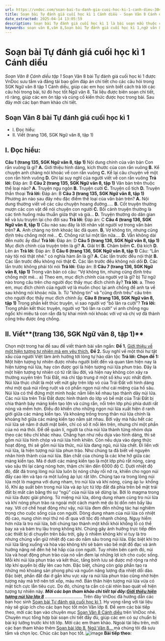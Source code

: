 ```yaml
---
url: https://vndoc.com/soan-bai-tu-danh-gia-cuoi-hoc-ki-1-canh-dieu-304263
title: Soạn bài Tự đánh giá cuối học kì 1 Cánh diều - Soạn Văn 8 Cánh diều tập 1 - VnDoc.com
date_extracted: 2025-04-14 13:05:59
description: Soạn bài Tự đánh giá cuối học kì 1 là bài soạn mẫu thuộc chương trình Ngữ văn lớp 8, học kì 1. Mời các bạn cùng tham khảo bài soạn để chuẩn bị cho bài học sắp tới của mình.
keywords: soạn văn 8,văn 8,Soạn bài Tự đánh giá cuối học kì 1,ngữ văn 8,soan van 8,soạn văn lớp 8,giải văn 8,soạn văn 8 tập 1,soạn văn 8 Tự đánh giá cuối học kì 1,soạn ôn tập học kì 1,soạn văn 8 cánh diều,văn 8 cánh diều,ngữ văn 8 cánh diều
---
```


# Soạn bài Tự đánh giá cuối học kì 1 Cánh diều
 _Soạn Văn 8 Cánh diều tập 1_
Soạn Văn 8 bài Tự đánh giá cuối học kì 1 được VnDoc sưu tầm và đăng tải bao gồm đáp án chi tiết cho các câu hỏi trong SGK Ngữ văn 8 tập 1 Cánh diều, giúp các em học sinh biết cách trả lời các câu hỏi trong bài, từ đó học tốt Ngữ văn 8. Tài liệu được biên soạn chi tiết, rõ ràng, giúp các em ôn tập và củng cố kiến thức được học trong bài. Sau đây mời các bạn tham khảo chi tiết.
## Soạn Văn 8 bài Tự đánh giá cuối học kì 1
  * I. Đọc hiểu:
  * II. Viết \(trang 136, SGK Ngữ văn 8, tập 1\)

## **I. Đọc hiểu:**
**Câu 1 \(trang 135, SGK Ngữ văn 8, tập 1\)**
Nội dung chính của văn bản Con rắn vuông là gi?
**A.** Giới thiệu hình dáng, kích thước của con rắn vuông
**B.** Kể chuyện anh chàng nói khoác về con rắn vuông
**C.** Kể lại câu chuyện về một con rắn hình vuông
**D.** Ghi lại suy nghĩ của người viết về con rắn vuông
**Trả lời:**
Đáp án: B
**Câu 2 \(trang 135, SGK Ngữ văn 8, tập 1\)**
Văn bản trên thuộc thể loại nào?
**A.** Truyện ngụ ngôn
**B.** Truyện cười
**C.** Truyện cổ tích
**D.** Truyện thần thoại
**Trả lời:**
Đáp án: B
**Câu 3 \(trang 135, SGK Ngữ văn 8, tập 1\)**
Phương án nào sau đây nêu đặc điểm thể loại của văn bản trên?
**A.** Nội dung thường viết về các câu chuyện hoang đường.....
**B.** Cốt truyện thường mượn các con vật để nói chuyện con người
**C.** Bối cảnh truyện thường là các tình huống mâu thuẫn giữa thật và giả...
**D.** Truyện thường do dân gian kể và lưu truyền lại cho đời sau
**Trả lời:**
Đáp án: C
**Câu 4 \(trang 136, SGK Ngữ văn 8, tập 1\)**
Câu nào sau đây là lời nhân vật người vợ trong văn bản trên?
**A.** Anh chàng nọ tính khoác lác đã quen.
**B.** Vợ không tin, nhưng cũng định trêu chồng một mẻ...
**C.** Chồng rút lui một lần nữa....
**D.** Vẫn không dài đến nước ấy đâu\!
**Trả lời:**
Đáp án: D
**Câu 5 \(trang 136, SGK Ngữ văn 8, tập 1\)**
Mục đích chính của truyện trên là gì?
**A.** Giải trí
**B.** Châm biếm
**C.** Đả kích
**D.** Lên án
**Trả lời:**
Đáp án: B
**Câu 6 \(trang 136, SGK Ngữ văn 8, tập 1\)**
Câu: “Lần này tôi nói thật nhé." có nghĩa hàm ẩn là gì?
**A.** Các lần trước đều nói thật
**B.** Các lần trước đều không nói thật
**C.** Các lần trước đều không nói dối
**D.** Các lần trước không phải tôi nói
**Trả lời:**
Đáp án: B
**Câu 7 \(trang 136, SGK Ngữ văn 8, tập 1\)**
Trong văn bản có câu: “Vợ không tin, nhưng cũng định trêu chồng một mẻ...
a\) Theo em, mục đích chính của người vợ là gì?
b\) Từ ngữ nào trong câu trên cho người đọc thấy mục đích chính ấy?
**Trả lời:**
a. Theo em, mục đích chính của người vợ là muốn chọc lại anh chồng để anh ta về sau không nói khoác nữa.
b. Từ "không tin" và "cũng định trêu" câu trên cho người đọc thấy mục đích chính ấy.
**Câu 8 \(trang 136, SGK Ngữ văn 8, tập 1\)**
Trong phần kết thúc truyện, vì sao người vợ “bỏ lăn ra cười”?
**Trả lời:**
Trong phần kết thúc truyện, người vợ “bỏ lăn ra cười” vì anh chồng ngu ngốc khi miêu tả con rắn đã tự khai mình nói khoác với vợ và chị vợ đã thành công trêu được ông chồng.
## **II. Viết****\(trang 136, SGK Ngữ văn 8, tập 1\)**
Chọn một trong hai đề sau để viết thành bài văn ngắn:
**Đề 1.** [Giới thiệu về một hiện tượng tự nhiên mà em yêu thích.](<https://vndoc.com/viet-van-ban-thuyet-minh-giai-thich-mot-hien-tuong-tu-nhien-lop-8-297167>)
**Đề 2.** Suy nghĩ về một thói hư tật xấu của người Việt làm ảnh hưởng tới lòng tự hào dân tộc
**Trả lời:**
**Chọn đề 1:**
Một hiện tượng tự nhiên được nhiều người biết đến và quan tâm hiện nay là hiện tượng núi lửa, hay còn được gọi là hiện tượng núi lửa phun trào.
Đây là một hiện tượng tự nhiên có từ rất lâu đời, và hiện nay không còn xảy ra thường xuyên trên Trái Đất, mà chỉ tập trung ở một số khu vực nhất định. Núi lửa thực chất là một vết nứt gãy trên lớp vỏ của Trái Đất với hình dáng như một quả núi rỗng ruột và có phần ngọn núi như cái miệng của hố sâu. Núi lửa có thể đứng một mình hoặc nằm liền kề nhau tạo thành dãy núi lửa.
Các núi lửa trên Trái Đất được hình thành do lớp vỏ bề mặt của Trái Đất bị chia thành bảy mảng kiến tạo lớn và cứng rắn, nổi trên lớp phủ phía dưới rất nóng và mềm hơn. Điều đó khiến cho những ngọn núi lửa xuất hiện ở ranh giới giữa các mảng kiến tạo. Và khoảng trống trong thân núi lửa chính là khoảng hở giữa các mảng kiến tạo nằm sát nhau. Bởi vậy mà hầu hết các núi lửa sẽ nằm ở dưới mặt biển, chỉ có số ít nổi lên trên, nhưng chỉ một phần của nó mà thôi. Để dễ quản lí, người ta chia núi lửa thành từng nhóm dựa theo các tiêu chí khác nhau. Chẳng hạn như nếu dựa vào hình dáng, thì sẽ gồm núi lửa hình chóp và núi lửa hình khiên. Còn nếu dựa vào dạng thức hoạt động, thì sẽ gồm núi lửa thức, núi lửa đang ngủ, núi lửa chết.
Đi liền với núi lửa, là hiện tượng núi lửa phun trào. Như chúng ta đã biết về nguyên nhân hình thành của núi lửa. Bản chất của chúng là các khe hở giữa các mảng kiến tạo. Mà ở dưới các mảng kiến tạo là một lớp phủ rất nóng, càng vào sâu thì lại càng nóng hơn, thậm chí lên đến 6000 độ C. Dưới nhiệt độ đó, đất đá trong lòng núi lửa luôn bị nóng chảy rồi nở ra, khiến cho ngọn núi đẩy cao lên và tạo ra một luồng áp lực rất lớn. Chúng tạo ra trong lòng núi lửa một lò magma với dung nham, tro núi lửa và khí nóng, cùng áp lu· khổng lồ. Khi áp suất bên trong núi lửa và áp lực từ lớp đất đá phía trên bề mặt trái đất bị mất cân bằng thì sự “ngủ” của núi lửa sẽ dừng lại. Bởi lò magma trong núi lửa được giải phóng. Từ miệng núi lửa, dòng dung nham cùng tro núi lửa và khí nóng phun trào ra ngoài một cách mạnh mẽ do bị dồn nén bấy lâu nay.
Với cơ chế hoạt động như vậy, núi lửa đem đến những tác hại nghiêm trọng cho cuộc sống của con người. Dòng dung nham của núi lửa có nhiệt độ cao, nung chín mọi thứ nó đi qua với tốc độ nhanh chóng. Nguy hiểm hơn nữa là tro núi lửa, bởi chúng tạo thành một khối khói khổng lồ có thể bay xa và bám trụ lâu trong không khí. Chúng gây ảnh hưởng trực tiếp đến các thiết bị di chuyển trên bầu trời, gây ô nhiễm không khí vì tuy là tro nhưng chúng vẫn giữ nhiệt độ cao do nằm sâu trong núi lửa. Đặc biệt khi tro núi lửa lắng xuống và hòa vào không khí sẽ bám vào bề mặt đồ đạc và ảnh hưởng nặng nề đến hệ hê hấp của con người.
Tuy nhiên bên cạnh đó, núi lửa và hoạt động phun trào của nó vẫn đem lại những lợi ích cho cuộc sống. Mỗi khi núi lửa phun trào và kết thúc, tầng bình lưu sẽ được mở rộng ra nhờ lớp khí quyển bị đẩy lên cao hơn. Đặc biệt, chúng còn góp phần tạo ra những mỏ khoáng sản phong phú và nguồn năng lượng địa nhiệt dồi dào. Đặc biệt, phần đất đai ở gần khu vực xảy ra núi lửa phun trào cũng nhờ hiện tượng này mà trở nên tơi xốp, màu mỡ.
Bản thân hiện tượng núi lửa vừa có mặt tích cực lẫn tiêu cực. Do đó, chúng ta cần có cái nhìn bao quát về hiện tượng tự nhiên này.
_**Mời các bạn tham khảo chi tiết tại đây:[Giới thiệu hiện tượng núi lửa lớp 8](<https://vndoc.com/gioi-thieu-hien-tuong-nui-lua-lop-8-297171>)**_
..............................
Trên đây VnDoc đã hướng dẫn các bạn học sinh [Soạn bài Tự đánh giá cuối học kì 1](<https://vndoc.com/soan-bai-tu-danh-gia-cuoi-hoc-ki-1-canh-dieu-304263>). Hy vọng rằng với tài liệu này sẽ giúp ích cho các bạn học tốt môn Văn lớp 8. Để xem các bài tiếp theo, mời các bạn vào chuyên mục [Soạn Văn 8 Cánh diều](<https://vndoc.com/ngu-van-8-canh-dieu>) trên VnDoc nhé. Chuyên mục tổng hợp bài soạn chi tiết đầy đủ, giúp các em có sự chuẩn bị bài kỹ lưỡng trước khi tới lớp. Mời các em tham khảo.
Ngoài tài liệu trên, mời các bạn tham khảo thêm [Soạn bài lớp 8](<https://vndoc.com/soan-bai-lop8>), [Ngữ Văn 8... ](<https://vndoc.com/ngu-van-lop8>)mà chúng tôi đã sưu tầm và chọn lọc. Chúc các bạn học tốt.
![image](https://i.vdoc.vn/data/image/2022/08/26/ban-tay.svg) **Bài tiếp theo:**
